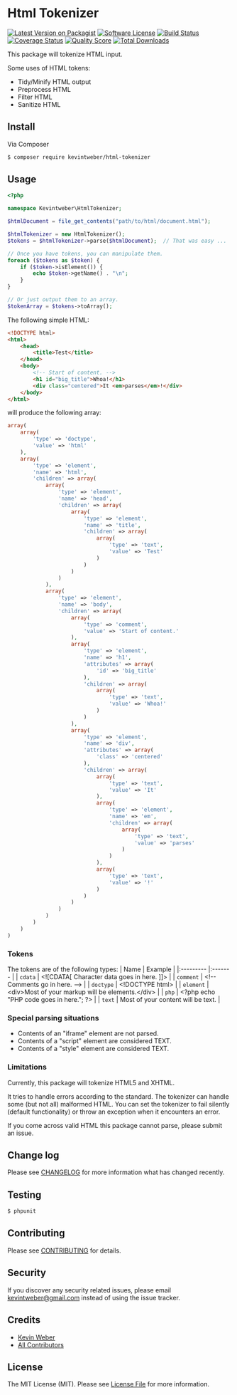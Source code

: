# Html Tokenizer

[![Latest Version on Packagist][ico-version]][link-packagist]
[![Software License][ico-license]](LICENSE.md)
[![Build Status][ico-travis]][link-travis]
[![Coverage Status][ico-scrutinizer]][link-scrutinizer]
[![Quality Score][ico-code-quality]][link-code-quality]
[![Total Downloads][ico-downloads]][link-downloads]

This package will tokenize HTML input.

Some uses of HTML tokens:
- Tidy/Minify HTML output
- Preprocess HTML
- Filter HTML
- Sanitize HTML

## Install

Via Composer

``` bash
$ composer require kevintweber/html-tokenizer
```

## Usage

``` php
<?php

namespace Kevintweber\HtmlTokenizer;

$htmlDocument = file_get_contents("path/to/html/document.html");

$htmlTokenizer = new HtmlTokenizer();
$tokens = $htmlTokenizer->parse($htmlDocument);  // That was easy ...

// Once you have tokens, you can manipulate them.
foreach ($tokens as $token) {
    if ($token->isElement()) {
        echo $token->getName() . "\n";
    }
}

// Or just output them to an array.
$tokenArray = $tokens->toArray();
```

The following simple HTML:
``` html
<!DOCTYPE html>
<html>
    <head>
        <title>Test</title>
    </head>
    <body>
        <!-- Start of content. -->
        <h1 id="big_title">Whoa!</h1>
        <div class="centered">It <em>parses</em>!</div>
    </body>
</html>
```

will produce the following array:
``` php
array(
    array(
        'type' => 'doctype',
        'value' => 'html'
    ),
    array(
        'type' => 'element',
        'name' => 'html',
        'children' => array(
            array(
                'type' => 'element',
                'name' => 'head',
                'children' => array(
                    array(
                        'type' => 'element',
                        'name' => 'title',
                        'children' => array(
                            array(
                                'type' => 'text',
                                'value' => 'Test'
                            )
                        )
                    )
                )
            ),
            array(
                'type' => 'element',
                'name' => 'body',
                'children' => array(
                    array(
                        'type' => 'comment',
                        'value' => 'Start of content.'
                    ),
                    array(
                        'type' => 'element',
                        'name' => 'h1',
                        'attributes' => array(
                            'id' => 'big_title'
                        ),
                        'children' => array(
                            array(
                                'type' => 'text',
                                'value' => 'Whoa!'
                            )
                        )
                    ),
                    array(
                        'type' => 'element',
                        'name' => 'div',
                        'attributes' => array(
                            'class' => 'centered'
                        ),
                        'children' => array(
                            array(
                                'type' => 'text',
                                'value' => 'It'
                            ),
                            array(
                                'type' => 'element',
                                'name' => 'em',
                                'children' => array(
                                    array(
                                        'type' => 'text',
                                        'value' => 'parses'
                                    )
                                )
                            ),
                            array(
                                'type' => 'text',
                                'value' => '!'
                            )
                        )
                    )
                )
            )
        )
    )
)
```

### Tokens

The tokens are of the following types:
| Name      | Example |
|:--------- |:------- |
| `cdata`   | \<![CDATA[ Character data goes in here. ]]> |
| `comment` | \<!-- Comments go in here. --> |
| `doctype` | \<!DOCTYPE html> |
| `element` | \<div>Most of your markup will be elements.\</div> |
| `php`     | \<?php echo "PHP code goes in here."; ?> |
| `text`    | Most of your content will be text. |

### Special parsing situations
- Contents of an "iframe" element are not parsed.
- Contents of a "script" element are considered TEXT.
- Contents of a "style" element are considered TEXT.

### Limitations

Currently, this package will tokenize HTML5 and XHTML.

It tries to handle errors according to the standard.  The tokenizer can handle
some (but not all) malformed HTML.  You can set the tokenizer to fail silently
(default functionality) or throw an exception when it encounters an error.

If you come across valid HTML this package cannot parse, please submit an issue.

## Change log

Please see [CHANGELOG](CHANGELOG.md) for more information what has changed recently.

## Testing

``` bash
$ phpunit
```

## Contributing

Please see [CONTRIBUTING](CONTRIBUTING.md) for details.

## Security

If you discover any security related issues, please email kevintweber@gmail.com instead of using the issue tracker.

## Credits

- [Kevin Weber][link-author]
- [All Contributors][link-contributors]

## License

The MIT License (MIT). Please see [License File](LICENSE.md) for more information.

[ico-version]: https://img.shields.io/packagist/v/kevintweber/html-tokenizer.svg?style=flat-square
[ico-license]: https://img.shields.io/badge/license-MIT-brightgreen.svg?style=flat-square
[ico-travis]: https://img.shields.io/travis/kevintweber/HtmlTokenizer/master.svg?style=flat-square
[ico-scrutinizer]: https://img.shields.io/scrutinizer/coverage/g/kevintweber/HtmlTokenizer.svg?style=flat-square
[ico-code-quality]: https://img.shields.io/scrutinizer/g/kevintweber/HtmlTokenizer.svg?style=flat-square
[ico-downloads]: https://img.shields.io/packagist/dt/kevintweber/html-tokenizer.svg?style=flat-square

[link-packagist]: https://packagist.org/packages/kevintweber/html-tokenizer
[link-travis]: https://travis-ci.org/kevintweber/HtmlTokenizer
[link-scrutinizer]: https://scrutinizer-ci.com/g/kevintweber/HtmlTokenizer/code-structure
[link-code-quality]: https://scrutinizer-ci.com/g/kevintweber/HtmlTokenizer
[link-downloads]: https://packagist.org/packages/kevintweber/html-tokenizer
[link-author]: https://github.com/kevintweber
[link-contributors]: ../../contributors
